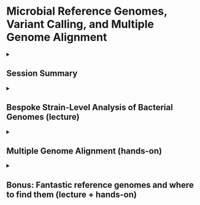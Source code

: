# Microbial Reference Genomes, Variant Calling, and Multiple Genome Alignment

<details>
 <summary>
  
 ## Session Summary</summary>
 <p></p>

* Kick-off (Todd)
       
* Bespoke Strain-level analyses (lecture: Mike, Todd)

   * Core Genome Alignment

   * Whole Genome Alignment
     
* Multiple Genome Alignment (hands on: Mike, Rossie)

   * Running Parsnp 
 
   * Visualization with Gingr

* Bonus: Fantastic reference genomes and where to find them
     
</details>

 <details>
 <summary> 
  

## Bespoke Strain-Level Analysis of Bacterial Genomes (lecture)
 
</summary>

## Michael Nute

RAD Microbes 2025
April 28th, 2025

### Whole-Genome Alignment

Idea: align specifically the  _shared \(“core”\)_  portion of several genomes\.

Use these aligned segments to identify phylogenetic relationships\, etc…

Visualize what exactly is similar and different…

_Tools:_

Parsnp

Mauve

SibeliaZ

\(others…\)

![](img/Bespoke_StrainLevel_Comparative_Genomics_20230.png)

#### Whole Genome Alignment: Quick How-To with Parsnp

* Get  _assembled_  genomes from individual organisms
  * Isolates are nice\, MAGs will do
  * Contigs are fine for this\, doesn’t have to be complete
  * Helps to have at least 1 high\-quality\, annotated reference genome
  * Useful to run QUAST to QC the assembly
* Run Parsnp:

  * contig\_repo=\./parsnp\_contigs
  * parsnp\_out=\./parsnp\_output\_13
  * ref\_genbank=\./ref\_assembly\_GCF\_008121495/Ref\_ATCC\_29149\.gbff
  * parsnp \-g $ref\_genbank \-d $contig\_repo \-p 15 \-o $parsnp\_out

_Annotated Reference Genome \(\._  _gbff_  _ format\)_

_Folder with 1 _  _fasta_  _ file for each assembly \(containing all contigs\)_

__What can we learn?__

Assembly Quality Issues?

Issues with Reference?

### Interlude: QC-ing an Assembly with QUAST

![](img/Bespoke_StrainLevel_Comparative_Genomics_20231.png)

![](img/Bespoke_StrainLevel_Comparative_Genomics_20232.png)

![](img/Bespoke_StrainLevel_Comparative_Genomics_20233.png)

### Case-Study: C. difficile Genomes

Gingr Data Visualization:

Color = % mutation compared to reference

_RT078 – Originated in animal host\, crossed over_

_RT027 – Known hypervirulent strain\. More recurrent\, nastier patient outcomes\._

WGA of 720 assembled C\. difficile genomes

Spot the strains…

### Case-Study: C. difficile Genomes (excluding RT078 samples)

### Subset of Genomes w/ST annotation

![](img/Bespoke_StrainLevel_Comparative_Genomics_20234.wmf)

__Q__ : What makes RT027 different?

__A__ : Pockets of heavy mutation

#### Digging Deeper…

_This particular region is precisely the coding locus for Toxin B\. _

_RT027 carries a variant _  _tcdB_  _ gene with altered function that contributes to its virulence\._

_Note_  _: not all of the _  _tcdB_  _ gene was aligned by Parsnp\, so this table represents the aligned length \(5\,103bp\) vs total \(7\,101bp\)\._

_Gene: _  _tcdB_  _ \(toxin B\)_

![](img/Bespoke_StrainLevel_Comparative_Genomics_20235.png)

![](img/Bespoke_StrainLevel_Comparative_Genomics_20236.png)

#### Comparing Reference Genomes for Some Strains

_Note_  _: RT027 is in the top row\. CD630 is a lab strain used as a common reference\._

![](img/Bespoke_StrainLevel_Comparative_Genomics_20237.png)

__Segment 1 __

\(positions 0\-2mbp\)

![](img/Bespoke_StrainLevel_Comparative_Genomics_20238.png)

__Segment 2 __

\(positions 2\-4mbp\)

_Here the mutation pockets are much clearer\._

#### Digging Deeper Again…

![](img/Bespoke_StrainLevel_Comparative_Genomics_20239.png)

### Comparing Location of Homologous Genes

* Scatter Plot
  * Each point shows position in genome for CD630 & RT027\, for a single shared gene
  * Color indicates %\-AA\-similarity
* Despite differences\, genomes are highly colinear
  * Many short indels throughout
  * No major rearrangements except a few small segments\.
  * Small rearrangements coincide with locations of high\-mutation

![](img/Bespoke_StrainLevel_Comparative_Genomics_202310.wmf)

_For C\. diff\, even across a huge number of isolates\, very little rearrangement shows up \(outliers here are reference genomes with single contig\, likely a different starting point _  _on the circular genome\._  _\)_

### Synteny Comparison: C. difficile Isolates

![](img/Bespoke_StrainLevel_Comparative_Genomics_202311.png)

### Alignment of RT027 isolates (and near relatives) to RT027 ref.

![](img/Bespoke_StrainLevel_Comparative_Genomics_202312.png)

_Does the RT027 Reference match the genomes from the clinic?_

_…Yes_

_Very little to see\, very high match level with all RT027 isolates except 3\. _

### Another Case Study: R. gnavus Isolates from IBD Patients

__14 Genomes:__

Reference: ATCC 29149 \(RefSeq GCF\_008121495\)

ATCC 29149  _de novo _ assembly \(by me\)

ATCC 35913 \(GenBank GCA\_900036035\)

12 Genomes from Hall et al\. \(2017\) \(table at right\)

![](img/Bespoke_StrainLevel_Comparative_Genomics_202313.wmf)

![](img/Bespoke_StrainLevel_Comparative_Genomics_202314.png)

_Game 2 : Spot the 2_  _nd_  _ ATCC 29149 gnome \(supposedly the same as the reference\)_

_Game 1 : Spot the 2 Genomes from Infant Stool \(non\-IBD\)_

![](img/Bespoke_StrainLevel_Comparative_Genomics_202315.png)

![](img/Bespoke_StrainLevel_Comparative_Genomics_202316.png)

### R. gnavus strain-level phylogenetic signal is a mess

![](img/Bespoke_StrainLevel_Comparative_Genomics_202317.png)

![](img/Bespoke_StrainLevel_Comparative_Genomics_202318.png)

_These two organisms have very different types of genome plasticity\._

### Synteny Comparison: R. gnavus & C. difficile

![](img/Bespoke_StrainLevel_Comparative_Genomics_202319.png)

![](img/Bespoke_StrainLevel_Comparative_Genomics_202320.png)

## Conclusions

* _Special Thanks To:_
  * Bryce Kille
  * Yunxi Liu

* The Savidge Lab \(Baylor College of Medicine\)
  * Qinglong Wu
  * Charlie Seto
* Taylor Reiter \(for the  _R\. _  _gnavus_  idea\)

* Whole\-genome alignment will give a detailed comparison specifically of the  _core_  genome
  * Maybe also auxiliary genes \( _pan_ \-genome\)
* Visualization can get you up close and personal with the data
  * \(This statement applies to almost everything\, not just genomes\)
* Strains can differ from one another in weird ways\.
  * Selective mutation at points of interest
  * Gene gain/loss depending on environment
  * Genome\-wide phylogenetic signal vs\. Locus\-specific signal
  * Etc…?

# Appendix: Quick How-to with Gingr (1 of 2)

![](img/Bespoke_StrainLevel_Comparative_Genomics_202321.png)

_1\.\) Open the \*\._  _ggr_  _ file created in the _  _parsnp_  _ output folder\._

![](img/Bespoke_StrainLevel_Comparative_Genomics_202322.png)

![](img/Bespoke_StrainLevel_Comparative_Genomics_202323.png)

![](img/Bespoke_StrainLevel_Comparative_Genomics_202324.png)

_2\.\) Once it is open\, go back to the “Open” dialogue and open the \*\.tree file in the same folder\._

![](img/Bespoke_StrainLevel_Comparative_Genomics_202325.png)

_3\.\) This will give you the standard _  _Gingr_  _ view\. Other options to re\-root the tree or to switch to Synteny view are available under the “Tree” and “View” menus\._

</details>

<details>
 <summary>
  
 ## Multiple Genome Alignment (hands-on) </summary>
 <p></p>
========

This tutorial is to go over how to use Parsnp for multiple genome alignment (core). The first dataset is a MERS coronavirus outbreak dataset involving 49 isolates. The second dataset is a selected set of 31 Streptococcus pneumoniae genomes. For reference, both of these datasets should run on modestly equipped laptops in a few minutes or less.

## <a name ="first">Installation</a> 

Have ParSNP installed. Parsnpcan be run on macOS / linux  

1)Download & install Parsnp on MacOS

   `wget https://github.com/marbl/parsnp/releases/download/v1.2/parsnp-OSX64-v1.2.tar.gz`  
   
   `tar -xvf parsnp-OSX64-v1.2.tar.gz`
  
2)Download & install Parsnp on Linux

   `wget https://github.com/marbl/parsnp/releases/download/v1.2/parsnp-Linux64-v1.2.tar.gz`   
   
   `tar -xvf parsnp-Linux64-v1.2.tar.gz`  


**From CONDA**  

ParSNP is available on the bioconda channel.   
To install: 
`conda install parsnp
`

****


**To install Gingr**,   
(Interactive visualization of alignments, trees and variants)  
*For MacOS:   

[gingr-OSX64-v1.3.zip](https://github.com/marbl/gingr/releases/download/v1.3/gingr-OSX64-v1.3.app.zip)  

*For Linux:    

[gingr-Linux64-v1.3.tar.gz](https://github.com/marbl/gingr/releases/download/v1.3/gingr-Linux64-v1.3.tar.gz/)  
   

   1) <a name="part3e1">Example 1: 49 MERS Coronavirus genomes </a>
   
      * Download genomes: 
         * `mkdir parsnp_demo1`
         * `cd parsnp_demo1`
         * `wget https://github.com/marbl/harvest/raw/master/docs/content/parsnp/mers49.tar.gz` [download](https://github.com/marbl/harvest/raw/master/docs/content/parsnp/mers49.tar.gz)
         * `tar -xvf mers49.tar.gz`
    
      * Run parsnp with default parameters 
      
         `parsnp -r ./mers49/England1.fna -d ./mers49 -c`
         
      * Command-line output 

        ![merscmd](https://github.com/marbl/harvest/raw/master/docs/content/parsnp/run_mers.cmd1.png?raw=true)

      * Visualize with Gingr [download](https://github.com/marbl/harvest/raw/master/docs/content/parsnp/run_mers.gingr1.ggr)
      
        ![mers1](https://github.com/marbl/harvest/raw/master/docs/content/parsnp/run_mers.gingr1.png?raw=true)

      * Configure parameters
      
         - 95% of the reference is covered by the alignment. This is <100% mainly due to a 1kbp unaligned region from 26kbp to 27kbp.
         - To force alignment across large collinear regions, use the `-C` maximum distance between two collinear MUMs::
         
            `parsnp -r ./mers49/England1.fna -d ./mers49 -C 2000 -c`
            
      * Visualize again with Gingr :download:`GGR <run_mers.gingr2.ggr>`
      
         - By adjusting the `-C` parameter, this region is no longer unaligned, boosting the reference coverage to 97%.

        ![mers2](https://github.com/marbl/harvest/raw/master/docs/content/parsnp/run_mers.gingr2.png?raw=true)
        
      * Zoom in with Gingr for nucleotide view of region
      
         - On closer inspection, a large stretch of N's in Jeddah isolate C7569 was the culprit
         
        ![mers3](https://github.com/marbl/harvest/raw/master/docs/content/parsnp/run_mers.gingr3.png?raw=true)
         
      * Inspect Output:
      
         * Multiple alignment: :download:`XMFA <runm1.xmfa>` 
         * SNPs: :download:`VCF <runm1.vcf>`
         * Phylogeny: :download:`Newick <runm1.tree>`
 
   2) <a name="part3e2">Example 2: 31 Streptococcus pneumoniae genomes </a>
   
     --Download genomes:
   * `cd $HOME`
   * `mkdir parsnp_demo2`
   * `cd parsnp_demo2`
   *  `wget https://github.com/marbl/harvest/raw/master/docs/content/parsnp/strep31.tar.gz`
   *  `tar -xvf strep31.tar.gz`
    
     --Run parsnp:
      
    parsnp -r ./strep31/NC_011900.fna -d ./strep31 -p 8

     --Force inclusion of all genomes (-c):
      
    parsnp -r ./strep31/NC_011900.fna -d ./strep31 -p 8 -c

     --Enable recombination detection/filter (-x):
      
    parsnp -r ./strep31/NC_011900.fna -d ./strep31 -p 8 -c -x

     --Inspect Output:
      
         * Multiple alignment: parsnp.xmfa
         * Phylogeny: parsnp.tree


This last step requires you to download software and is to highlight the ability to inspect strain-level differences within genomes assembled from metagenomic samples.

1) Use AliView 

    * Download AliView:

    [https://ormbunkar.se/aliview/downloads/)

    * Download MFA file:

    wget https://obj.umiacs.umd.edu/stamps2019/aliview.input.mfa

    * Open AliView
      
    * Load MFA file:

    File->Open File

</details>
 <details>
 <summary> 
  
## Bonus: Fantastic reference genomes and where to find them (lecture + hands-on) 
</summary>

* NCBI
  * SRA 		 _[https://www\.ncbi\.nlm\.nih\.gov/sra](https://www.ncbi.nlm.nih.gov/sra)_
  * Taxonomy		 _[https://www\.ncbi\.nlm\.nih\.gov/taxonomy](https://www.ncbi.nlm.nih.gov/taxonomy)_
  * RefSeq		 _[https://www\.ncbi\.nlm\.nih\.gov/refseq/](https://www.ncbi.nlm.nih.gov/refseq/)_
* GISAID
  * EpiCoV		 _[https://www\.gisaid\.org/](https://www.gisaid.org/)_
* Internal Sources
* Other Sources

### National Center for Biotechnology Information (NCBI)

_[https://www\.ncbi\.nlm\.nih\.gov/](https://www.ncbi.nlm.nih.gov/)_

![](img/genomedl0.png)

__Sequence of the reference genome in fasta format__

__Gene annotation file in GFF3 format__

__Comprehensive record of the sequence including annotations in genbank format__

![](img/genomedl1.png)

![](img/genomedl2.png)

![](img/genomedl3.png)

<span style="color:#FF0000"> __Formatted search string__ </span>

![](img/genomedl4.png)

### SARS-CoV-2 sequences currently available in GenBank and the Sequence Read Archive (SRA)

Until Wed May 27 14:55:29 EDT 2020

4\,735 GenBank sequences

1 RefSeq sequence

6\,486 SRA Sequences

_[https://www\.ncbi\.nlm\.nih\.gov/genbank/sars\-cov\-2\-seqs/](https://www.ncbi.nlm.nih.gov/genbank/sars-cov-2-seqs/)_

![](img/genomedl5.png)

### NCBI Advanced Search Builder

![](img/genomedl6.png)

Refine your search by using Boolean operations

Useful search terms including accession id\, bio project\, organism\, layout \(single vs paired\)\, publication date\, source \(WGS\, Amplicon\, metatranscriptomic\, etc\.\)\, platform \(Illumina vs Nanopore\)\, etc\.

Generating search string that can be used in Entrez API

### Entrez Databases and Retrieval System

Available via  _[http://www\.ncbi\.nlm\.nih\.gov/Entrez/](http://www.ncbi.nlm.nih.gov/Entrez/)_

A part of Biopython package  _[http://biopython\.org/DIST/docs/tutorial/Tutorial\.html](http://biopython.org/DIST/docs/tutorial/Tutorial.html)_

Entrez Programming Utilities Help  _[https://www\.ncbi\.nlm\.nih\.gov/books/NBK25501/](https://www.ncbi.nlm.nih.gov/books/NBK25501/)_

Always tell NCBI who you are by setting  _Entrez\.email _ parameter

NCBI Entrez API allows advanced searches of records in multiple NCBI database as well as retrieving metadata for the records

3 requests per second without an API key\, or 10 requests per second with an API key \(registered account strongly recommended\)

![](img/genomedl7.png)

![](img/genomedl8.png)

### SRA Toolkit

* Entrez package can be used to retrieve small files
* SRA Toolkit is required to download large read datasets  _[https://trace\.ncbi\.nlm\.nih\.gov/Traces/sra/sra\.cgi?view=software](https://trace.ncbi.nlm.nih.gov/Traces/sra/sra.cgi?view=software)_
  * prefetch
    * prefetch \[options\] \<SRA accession>
  * fastq\-dump
    * fastq\-dump \[options\] \< accession >
  * \-\-split\-3 flag or \-\-split\-files must be set\, split spots into individual reads\. With \-\-split\-3 flag\, output would be 1\,2\, or 3 files\.
    * 1 file means the data is not paired\.
    * 2 file means the reads are paired\-end reads\.
    * 3rd file\, often small\, contains unpaired orphaned reads\, typically ignored\.

</details>

